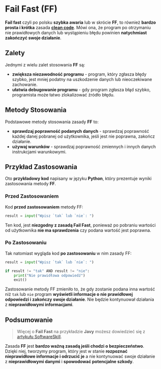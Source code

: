 # Fail Fast (FF)

**Fail fast** czyli po polsku **szybka awaria** lub w skrócie **FF**, to również **bardzo prosta i krótka** zasada [**clean code**](index.html). Mówi ona, że program po otrzymaniu nie prawidłowych danych lub wystąpieniu błędu powinien **natychmiast zakończyć swoje działanie**.

## Zalety
Jednymi z wielu zalet stosowania **FF** są:
- **zwiększa niezawodność programu** - program, który zgłasza błędy szybko, jest mniej podatny na uszkodzenie danych lub nieoczekiwane zachowanie.
- **ułatwia debugowanie programu** - gdy program zgłasza błąd szybko, programista może łatwo zlokalizować źródło błędu.

## Metody Stosowania
Podstawowe metody stosowania zasady **FF** to:
- **sprawdzaj poprawność podanych danych** - sprawdzaj poprawność każdej danej pobranej od użytkownika, jeśli jest nie poprawna, zakończ działanie.
- **używaj warunków** - sprawdzaj poprawność zmiennych i innych danych instrukcjami warunkowymi.

## Przykład Zastosowania
Oto **przykładowy kod** napisany w języku **Python**, który prezentuje wyniki zastosowania metody **FF**.

### Przed Zastosowaniem
Kod **przed zastosowaniem** metody FF:
```python
result = input("Wpisz `tak` lub `nie`: ")
```

<div class="warning">
    Ten kod, jest <b>niezgodny z zasadą Fail Fast</b>, ponieważ po pobraniu wartości od użytkownika <b>nie ma sprawdzenia</b> czy podana wartość jest poprawna.
</div>

### Po Zastosowaniu
Tak natomiast wygląda kod **po zastosowaniu** w nim zasady FF:
```python
result = input("Wpisz `tak` lub `nie`: ")

if result != "tak" AND result != "nie":
    print("Nie prawidłowa odpowiedź")
    exit()
```
Zastosowanie metody FF zmieniło to, że gdy zostanie podana inna wartość niż `tak` lub `nie` program **wyświetli informacje o nie prawidłowej odpowiedzi i zakończy swoje działanie**. Nie będzie kontynuował działania z **nieprawidłowymi informacjami**.

## Podsumowanie
> Więcej o **Fail Fast** na przykładzie **Javy** możesz dowiedzieć się z [artykułu SoftwareSkill](https://softwareskill.pl/fail-fast).

Zasada **FF** jest **bardzo ważną zasadą jeśli chodzi o bezpieczeństwo**. Dzięki niej, tworzymy program, który jest w stanie **rozpoznać nieprawidłowe informacje i odrzucić je** a nie kontynuować swoje działanie z **nieprawidłowymi danymi** i **spowodować potencjalne szkody**.

